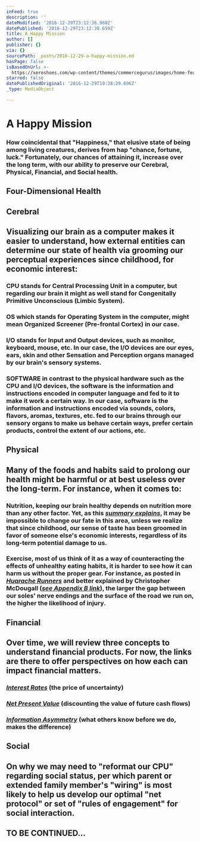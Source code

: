 ```yaml
---
inFeed: true
description: ''
dateModified: '2016-12-29T23:12:36.960Z'
datePublished: '2016-12-29T23:12:38.659Z'
title: A Happy Mission
author: []
publisher: {}
via: {}
sourcePath: _posts/2016-12-29-a-happy-mission.md
hasPage: false
isBasedOnUrl: >-
  https://xeroshoes.com/wp-content/themes/commercegurus/images/home-features/support-tarahumara.jpg
starred: false
datePublishedOriginal: '2016-12-29T19:38:29.696Z'
_type: MediaObject

---
```

# **A Happy Mission**

### How coincidental that "Happiness," that elusive state of being among living creatures, derives from hap "chance, fortune, luck." Fortunately, our chances of attaining it, increase over the long term, with our ability to preserve our Cerebral, Physical, Financial, and Social health.

## **Four-Dimensional Health**

## **Cerebral**

## Visualizing our brain as a computer makes it easier to understand, how external entities can determine our state of health via grooming our perceptual experiences since childhood, for economic interest:

### CPU stands for Central Processing Unit in a computer, but regarding our brain it might as well stand for Congenitally Primitive Unconscious (Limbic System).

### OS which stands for Operating System in the computer, might mean Organized Screener (Pre-frontal Cortex) in our case.

### I/O stands for Input and Output devices, such as monitor, keyboard, mouse, etc. In our case, the I/O devices are our eyes, ears, skin and other Sensation and Perception organs managed by our brain's sensory systems.

### SOFTWARE in contrast to the physical hardware such as the CPU and I/O devices, the software is the information and instructions encoded in computer language and fed to it to make it work a certain way. In our case, software is the information and instructions encoded via sounds, colors, flavors, aromas, textures, etc. fed to our brains through our sensory organs to make us behave certain ways, prefer certain products, control the extent of our actions, etc.

## **Physical**

## Many of the foods and habits said to prolong our health might be harmful or at best useless over the long-term. For instance, when it comes to:

### Nutrition, keeping our brain healthy depends on nutrition more than any other factor. Yet, as this _**[summary explains][0]**_, it may be impossible to change our fate in this area, unless we realize that since childhood, our sense of taste has been groomed in favor of someone else's economic interests, regardless of its long-term potential damage to us.

### Exercise, most of us think of it as a way of counteracting the effects of unhealthy eating habits, it is harder to see how it can harm us without the proper gear. For instance, as posted in _**[Huarache Runners][1]**_ and better explained by Christopher McDougall (_**[see Appendix B link][0]**_), the larger the gap between our soles' nerve endings and the surface of the road we run on, the higher the likelihood of injury.

## **Financial**

## Over time, we will review three concepts to understand financial products. For now, the links are there to offer perspectives on how each can impact financial matters.

### _**[Interest Rates][2]**_ (the price of uncertainty)

### _**[Net Present Value][3]**_ (discounting the value of future cash flows)

### _**[Information Asymmetry][4]**_ (what others know before we do, makes the difference)

## **Social**

## On why we may need to "reformat our CPU" regarding social status, per which parent or extended family member's "wiring" is most likely to help us develop our optimal "net protocol" or set of "rules of engagement" for social interaction.

## TO BE CONTINUED...

[0]: http://www.infoasy.com/2016/07/hack-matrix_29.html
[1]: https://www.strava.com/clubs/huarache-runners
[2]: http://sequoian.com/wp-content/uploads/2015/12/The_Fixed-Income_Mother_of_All_Bubbles_E.pdf
[3]: http://sequoian.com/wp-content/uploads/2016/10/The-Discount-Rate-Pyramid-Scheme-2.0.pdf
[4]: http://sequoian.com/wp-content/uploads/2015/12/INCLUSIVE_CAPITALISM_SPRINGS_FROM_INFOR.pdf